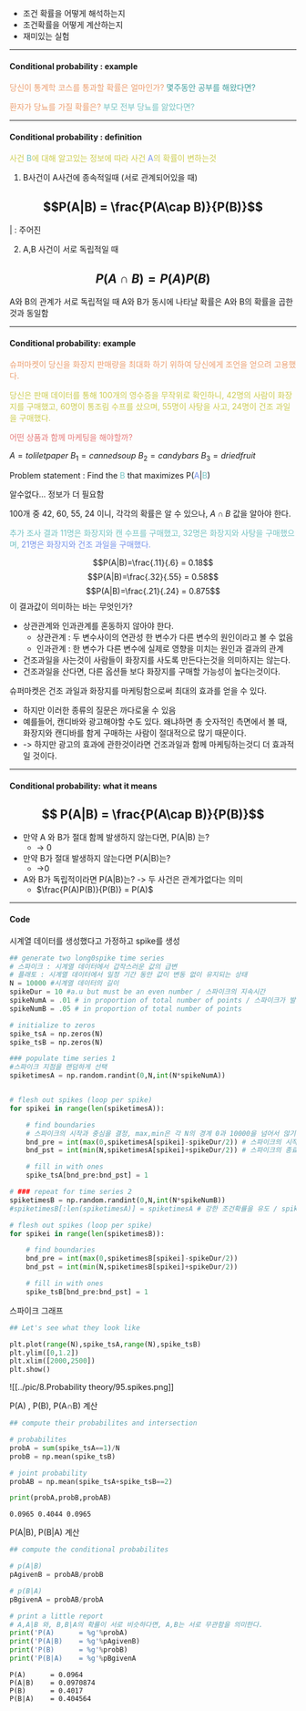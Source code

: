 - 조건 확률을 어떻게 해석하는지
- 조건확률을 어떻게 계산하는지
- 재미있는 실험
---
#### Conditional probability : example

<span style="color:rgb(236, 158, 111)">당신이 통계학 코스를 통과할 확률은 얼마인가?</span>  <span style="color:rgb(64, 160, 159)">몇주동안 공부를 해왔다면?</span> 

<span style="color:rgb(236, 158, 111)">환자가 당뇨를 가질 확률은?</span>  <span style="color:rgb(116, 195, 194)">부모 전부 당뇨를 앓았다면?</span> 

---
#### Conditional probability : definition

<span style="color:rgb(205, 205, 81)">사건 <span style="color:rgb(116, 195, 194)">B</span>에 대해 알고있는 정보에 따라 사건 <span style="color:rgb(118, 147, 234)">A</span>의 확률이 변하는것</span> 

1. B사건이 A사건에 종속적일때 (서로 관계되어있을 때)
## $$P(A|B) = \frac{P(A\cap B)}{P(B)}$$
$|$ : 주어진

2. A,B 사건이 서로 독립적일 때
## $$P(A\cap B) = P(A)P(B)$$
A와 B의 관계가 서로 독립적일 때 A와 B가 동시에 나타날 확률은 A와 B의 확률을 곱한것과 동일함

---
#### Conditional probability: example

<span style="color:rgb(236, 158, 111)">슈퍼마켓이 당신을 화장지 판매량을 최대화 하기 위하여 당신에게 조언을 얻으려 고용했다.</span>

<span style="color:rgb(205, 205, 81)">당신은 판매 데이터를 통해 100개의 영수증을 무작위로 확인하니, 42명의 사람이 화장지를 구매했고, 60명이 통조림 수프를 샀으며, 55명이 사탕을 사고, 24명이 건조 과일을 구매했다.</span> 

<span style="color:rgb(230, 122, 122)">어떤 상품과 함께 마케팅을 해야할까?</span> 

$A = tolilet paper$
$B_1 = canned soup$
$B_2 = candy bars$
$B_3 = dried fruit$

Problem statement :
Find the <span style="color:rgb(116, 195, 194)">B</span> that maximizes P(<span style="color:rgb(118, 147, 234)">A</span>|<span style="color:rgb(116, 195, 194)">B</span>)

알수없다... 정보가 더 필요함

100개 중 42, 60, 55, 24 이니, 각각의 확률은 알 수 있으나, 
$A\cap B$ 값을 알아야 한다.

<span style="color:rgb(116, 195, 194)">추가 조사 결과 11명은 화장지와 캔 수프를 구매했고, 32명은 화장지와 사탕을 구매했으며,
<span style="color:rgb(118, 147, 234)">21명은 화장지와 건조 과일을 구매했다.</span></span>

$$P(A|B)=\frac{.11}{.6} = 0.18$$
$$P(A|B)=\frac{.32}{.55} = 0.58$$
$$P(A|B)=\frac{.21}{.24} = 0.875$$
이 결과값이 의미하는 바는 무엇인가?
- 상관관계와 인과관계를 혼동하지 않아야 한다.
	- 상관관계 : 두 변수사이의 연관성 한 변수가 다른 변수의 원인이라고 볼 수 없음
	- 인과관계 : 한 변수가 다른 변수에 실제로 영향을 미치는 원인과 결과의 관계
- 건조과일을 사는것이 사람들이 화장지를 사도록 만든다는것을 의미하지는 않는다.
- <span style="color:rgb(118, 147, 234)"></span>건조과일을 산다면, 다른 옵션들 보다 화장지를 구매할 가능성이 높다는것이다.

슈퍼마켓은 건조 과일과 화장지를 마케팅함으로써 최대의 효과를 얻을 수 있다.
- 하지만 이러한 종류의 질문은 까다로울 수 있음
- 예를들어, 캔디바와 광고해야할 수도 있다. 왜냐하면 총 숫자적인 측면에서 볼 때, 화장지와 캔디바를 함게 구매하는 사람이 절대적으로 많기 때문이다. 
- -> 하지만 광고의 효과에 관한것이라면 건조과일과 함께 마케팅하는것디 더 효과적일 것이다.
---
#### Conditional probability: what it means
## $$ P(A|B) = \frac{P(A\cap B)}{P(B)}$$
- 만약 A 와 B가 절대 함께 발생하지 않는다면, P(A|B) 는?
	- -> 0
- 만약 B가 절대 발생하지 않는다면 P(A|B)는?
	- ->0
- A와 B가 독립적이라면 P(A|B)는? -> 두 사건은 관계가없다는 의미
	- $\frac{P(A)P(B)}{P(B)} = P(A)$


---
#### Code

시계열 데이터를 생성했다고 가정하고 spike를 생성
```python
## generate two long0spike time series
# 스파이크 : 시계열 데이터에서 갑작스러운 값의 급변
# 플래토 : 시계열 데이터에서 일정 기간 동안 값이 변동 없이 유지되는 상태
N = 10000 #시계열 데이터의 길이
spikeDur = 10 #a.u but must be an even number / 스파이크의 지속시간
spikeNumA = .01 # in proportion of total number of points / 스파이크가 발생할 비율 
spikeNumB = .05 # in proportion of total number of points

# initialize to zeros
spike_tsA = np.zeros(N)
spike_tsB = np.zeros(N)

### populate time series 1
#스파이크 지점을 랜덤하게 선택
spiketimesA = np.random.randint(0,N,int(N*spikeNumA))


# flesh out spikes (loop per spike)
for spikei in range(len(spiketimesA)):

    # find boundaries
    # 스파이크의 시작과 중심을 결정, max,min은 각 N의 경계 0과 10000을 넘어서 않기 위함
    bnd_pre = int(max(0,spiketimesA[spikei]-spikeDur/2)) # 스파이크의 시작점  spiketimesA[spikei]-spikeDur/2 가 0보다 작아질 시 0으로 맞춤
    bnd_pst = int(min(N,spiketimesA[spikei]+spikeDur/2)) # 스파이크의 종료점 int(min(N,spiketimesA[spikei]+spikeDur/2) 가 10000보다 클 시 10000으로 맞춤

    # fill in with ones
    spike_tsA[bnd_pre:bnd_pst] = 1

# ### repeat for time series 2
spiketimesB = np.random.randint(0,N,int(N*spikeNumB))
#spiketimesB[:len(spiketimesA)] = spiketimesA # 강한 조건확률을 유도 / spiketimesA의 모든 스파이크포인트를 붙여넣음

# flesh out spikes (loop per spike)
for spikei in range(len(spiketimesB)):

    # find boundaries
    bnd_pre = int(max(0,spiketimesB[spikei]-spikeDur/2))
    bnd_pst = int(min(N,spiketimesB[spikei]+spikeDur/2))

    # fill in with ones
    spike_tsB[bnd_pre:bnd_pst] = 1
```

스파이크 그래프
```python
## Let's see what they look like

plt.plot(range(N),spike_tsA,range(N),spike_tsB)
plt.ylim([0,1.2])
plt.xlim([2000,2500])
plt.show()
```
![[../pic/8.Probability theory/95.spikes.png]]

P(A) , P(B), P(A$\cap$B) 계산
```python
## compute their probabilites and intersection

# probabilites
probA = sum(spike_tsA==1)/N
probB = np.mean(spike_tsB)

# joint probability
probAB = np.mean(spike_tsA+spike_tsB==2)

print(probA,probB,probAB)
```
```
0.0965 0.4044 0.0965
```

P(A|B), P(B|A) 계산 
```python
## compute the conditional probabilites

# p(A|B)
pAgivenB = probAB/probB

# p(B|A)
pBgivenA = probAB/probA

# print a little report
# A,A|B 와, B,B|A의 확률이 서로 비슷하다면, A,B는 서로 무관함을 의미한다.
print('P(A)      = %g'%probA)
print('P(A|B)    = %g'%pAgivenB)
print('P(B)      = %g'%probB)
print('P(B|A)    = %g'%pBgivenA
```

```
P(A)      = 0.0964
P(A|B)    = 0.0970874
P(B)      = 0.4017
P(B|A)    = 0.404564
```

